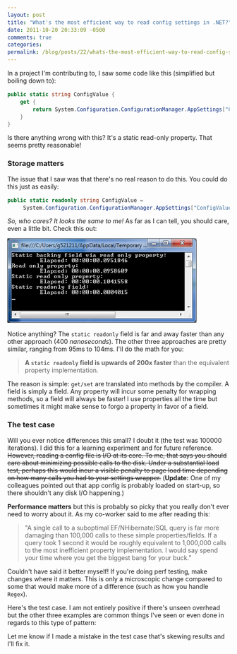 ```yaml
---
layout: post
title: "What's the most efficient way to read config settings in .NET?"
date: 2011-10-20 20:33:09 -0500
comments: true
categories:
permalink: /blog/posts/22/whats-the-most-efficient-way-to-read-config-settin
---
```


In a project I'm contributing to, I saw some code like this (simplified but boiling down to):

```c#
public static string ConfigValue {
    get {
        return System.Configuration.ConfigurationManager.AppSettings["ConfigValue"];
    }
}
```

Is there anything wrong with this? It's a static read-only property. That seems pretty reasonable!

### Storage matters

The issue that I saw was that there's no real reason to do this. You could do this just as easily:

```c#
public static readonly string ConfigValue = 
     System.Configuration.ConfigurationManager.AppSettings["ConfigValue"];
```

*So, who cares? It looks the same to me!* As far as I can tell, you should care, even a little bit. Check this out:

![Perf Timer](/blog/images/34.png)

Notice anything? The `static readonly` field is far and away faster than any other approach (400 *nanoseconds*). The other three approaches are pretty similar, ranging from 95ms to 104ms. I'll do the math for you: 

> **A `static readonly` field is upwards of 200x faster** than the equivalent property implementation.

The reason is simple: `get/set` are translated into methods by the compiler. A field is simply a field. Any property will incur some penalty for wrapping methods, so a field will always be faster! I use properties all the time but sometimes it might make sense to forgo a property in favor of a field.

### The test case

Will you ever notice differences this small? I doubt it (the test was 100000 iterations). I did this for a learning experiment and for future reference. <strike>However, reading a config file is I/O at its core. To me, that says you should care about minimizing possible calls to the disk. Under a substantial load test, perhaps this would incur a visible penalty to page load time depending on how many calls you had to your settings wrapper.</strike> (**Update:** One of my colleagues pointed out that app config is probably loaded on start-up, so there shouldn't any disk I/O happening.)

**Performance matters** but this is probably so picky that you really don't ever need to worry about it. As my co-worker said to me after reading this:

> "A single call to a suboptimal EF/NHibernate/SQL query is far more damaging than 100,000 calls to these simple properties/fields. If a query took 1 second it would be roughly equivalent to 1,000,000 calls to the most inefficient property implementation. I would say spend your time where you get the biggest bang for your buck."

Couldn't have said it better myself! If you're doing perf testing, make changes where it matters. This is only a microscopic change compared to some that would make more of a difference (such as how you handle `Regex`).

Here's the test case. I am not entirely positive if there's unseen overhead but the other three examples are common things I've seen or even done in regards to this type of pattern:

<script src="https://gist.github.com/1302236.js?file=PerfTestCaseBackingMethods.cs"></script>

Let me know if I made a mistake in the test case that's skewing results and I'll fix it.